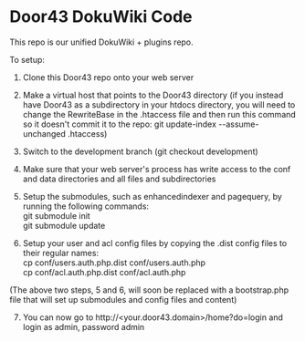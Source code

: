Door43 DokuWiki Code
====================

This repo is our unified DokuWiki + plugins repo.

To setup:

1) Clone this Door43 repo onto your web server

2) Make a virtual host that points to the Door43 directory (if you instead have Door43 as a subdirectory in your htdocs directory, you will need to change the RewriteBase in the .htaccess file and then run this command so it doesn't commit it to the repo: git update-index --assume-unchanged .htaccess)

3) Switch to the development branch (git checkout development)

4) Make sure that your web server's process has write access to the conf and data directories and all files and subdirectories

5) Setup the submodules, such as enhancedindexer and pagequery, by running the following commands:<br/>
git submodule init<br/>
git submodule update

6) Setup your user and acl config files by copying the .dist config files to their regular names:<br/>
cp conf/users.auth.php.dist conf/users.auth.php<br/>
cp conf/acl.auth.php.dist conf/acl.auth.php

(The above two steps, 5 and 6, will soon be replaced with a bootstrap.php file that will set up submodules and config files and content)

7) You can now go to http://&lt;your.door43.domain&gt;/home?do=login and login as admin, password admin
